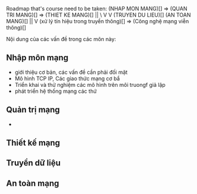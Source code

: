 Roadmap that's course need to be taken:
(NHAP MON MANG)[] => (QUAN TRI MANG)[] => (THIET KE MANG)[]
                            ||  \\
                            V    V
                    (TRUYEN DU LIEU)[]     (AN TOAN MANG)[]
                            ||
                            V
                     (xử lý tín hiệu trong truyền thông)[] => (Công nghệ mạng viễn thông)[]

Nội dung của các vấn đề trong các môn này:

## Nhập môn mạng
 - giới thiệu cơ bản, các vấn đề cần phải đối mặt
 - Mô hình TCP IP, Các giao thức mạng cơ bẩ
 - Triển khai và thử nghiệm các mô hình trên môi truongf giả lập
 - phát triển hệ thống mạng các thứ
## Quản trị mạng
 - 
## Thiết kế mạng

## Truyền dữ liệu

## An toàn mạng

